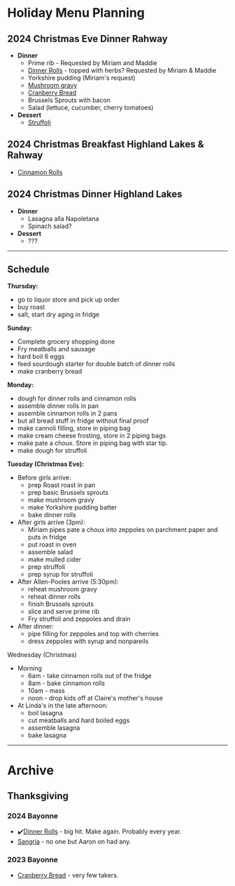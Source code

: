 # Holiday Menu Planning

## 2024 Christmas Eve Dinner Rahway

- **Dinner**
	- Prime rib - Requested by Miriam and Maddie
	- [Dinner Rolls](./Recipes/Sourdough/Sourdough%20Hawaiian%20Rolls.html) - topped with herbs? Requested by Miriam & Maddie
	- Yorkshire pudding (Miriam's request)
	- [Mushroom gravy](https://www.seriouseats.com/mushroom-gravy-sauce-recipe)
	- [Cranberry Bread](./Recipes/Cranberry%20Bread.html)
	- Brussels Sprouts with bacon
	- Salad (lettuce, cucumber, cherry tomatoes)
- **Dessert**
	- [Struffoli](./Recipes/Struffoli.html)

## 2024 Christmas Breakfast Highland Lakes & Rahway

- [Cinnamon Rolls](./Recipes/Sourdough/Cinnamon%20Rolls.html)

## 2024 Christmas Dinner Highland Lakes
- **Dinner**
	- Lasagna alla Napoletana 
	- Spinach salad?
- **Dessert**
	- ???

---

## Schedule

**Thursday:**
- go to liquor store and pick up order
- buy roast
- salt, start dry aging in fridge

**Sunday:**
- Complete grocery shopping done
- Fry meatballs and sausage
- hard boil 6 eggs
- feed sourdough starter for double batch of dinner rolls
- make cranberry bread

**Monday:**
- dough for dinner rolls and cinnamon rolls
- assemble dinner rolls in pan
- assemble cinnamon rolls in 2 pans
- but all bread stuff in fridge without final proof
- make cannoli filling, store in piping bag
- make cream cheese frosting, store in 2 piping bags
- make pate a choux. Store in piping bag with star tip.
- make dough for struffoli

**Tuesday (Christmas Eve):**
- Before girls arrive:
  - prep Roast roast in pan
  - prep basic Brussels sprouts
  - make mushroom gravy
  - make Yorkshire pudding batter
  - bake dinner rolls
- After girls arrive (3pm):
  - Miriam pipes pate a choux into zeppoles on parchment paper and puts in fridge
  - put roast in oven
  - assemble salad
  - make mulled cider
  - prep struffoli
  - prep syrup for struffoli
- After Allen-Pooles arrive (5:30pm):
  - reheat mushroom gravy
  - reheat dinner rolls
  - finish Brussels sprouts
  - slice and serve prime rib
  - Fry struffoli and zeppoles and drain
- After dinner:
  - pipe filling for zeppoles and top with cherries
  - dress zeppoles with syrup and nonpareils 

Wednesday (Christmas)
- Morning
  - 6am - take cinnamon rolls out of the fridge
  - 8am - bake cinnamon rolls
  - 10am - mass
  - noon - drop kids off at Claire's mother's house
- At Linda's in the late afternoon:
  - boil lasagna
  - cut meatballs and hard boiled eggs
  - assemble lasagna 
  - bake lasagna 

---

# Archive

## Thanksgiving

### 2024 Bayonne
- ✔️[Dinner Rolls](./Recipes/Sourdough/Sourdough%20Hawaiian%20Rolls.html) - big hit. Make again. Probably every year.
- [Sangria](./Recipes/cocktails/Sangria.html) - no one but Aaron on had any.

### 2023 Bayonne
- [Cranberry Bread](./Recipes/Cranberry%20Bread.html) - very few takers.
